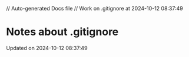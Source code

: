 // Auto-generated Docs file
// Work on .gitignore at 2024-10-12 08:37:49
# Notes about .gitignore
Updated on 2024-10-12 08:37:49
